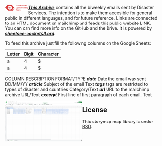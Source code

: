 <img src="/img/hot_logo.png" height="15%" width="15%" align="left"/> ***[This Archive](Link)*** contains all the biweekly emails sent by Disaster Services. The intention is to make them accesible for general public in different languages, and for future reference. Links are connected to an HTML document on mailchimp and feeds this public website LINK. You can can find more info on the GitHub and the Drive. 
It is powered by ***[sheetsee-pocket/JLord](https://github.com/jlord)***. 

To feed this archive just fill the following columns on the Google Sheets: 


Letter | Digit | Character
------ | ------|----------
a      | 4     | $
a      | 4     | $

COLUMN	DESCRIPTION	FORMAT/TYPE
***date***	Date the email was sent	DD/MM/YY
***article***	Subject of the email	Text
***tags***	tags are restricted to types of disaster and countries	Category/Text
***url***	URL to the mailchimp archive	URL/Text
***excerpt***	First line of first paragraph of each email. 	Text

<img src="/img/google_sheets.png" height="50%" width="50%" align="left"/>

## License

This storymap map library is under [BSD](LICENSE).
